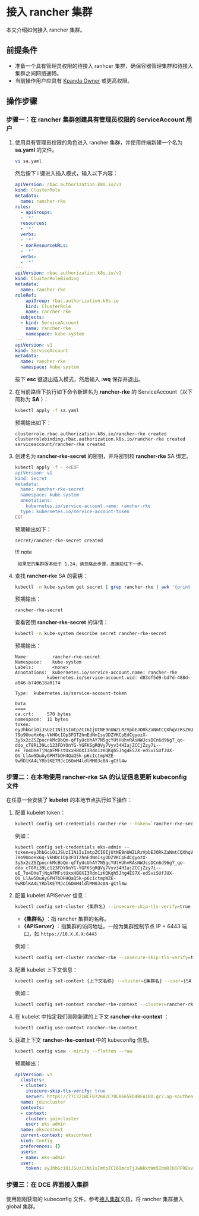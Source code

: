 # 接入 rancher 集群

本文介绍如何接入 rancher 集群。

## 前提条件

- 准备一个具有管理员权限的待接入 ranhcer 集群，确保容器管理集群和待接入集群之间网络通畅。
- 当前操作用户应具有 [Kpanda Owner](../permissions/permission-brief.md) 或更高权限。

## 操作步骤

### 步骤一：在 rancher 集群创建具有管理员权限的 ServiceAccount 用户

1. 使用具有管理员权限的角色进入 rancher 集群，并使用终端新建一个名为 __sa.yaml__ 的文件。

    ```bash
    vi sa.yaml
    ```

    然后按下 i 键进入插入模式，输入以下内容：

    ```yaml title="sa.yaml"
    apiVersion: rbac.authorization.k8s.io/v1
    kind: ClusterRole
    metadata:
      name: rancher-rke
    rules:
      - apiGroups:
      - '*'
      resources:
      - '*'
      verbs:
      - '*'
      - nonResourceURLs:
      - '*'
      verbs:
      - '*'
    ---
    apiVersion: rbac.authorization.k8s.io/v1
    kind: ClusterRoleBinding
    metadata:
      name: rancher-rke
    roleRef:
        apiGroup: rbac.authorization.k8s.io
        kind: ClusterRole
        name: rancher-rke
      subjects:
      - kind: ServiceAccount
        name: rancher-rke
        namespace: kube-system
    ---
    apiVersion: v1
    kind: ServiceAccount
    metadata:
      name: rancher-rke
      namespace: kube-system
    ```

    按下 __esc__ 键退出插入模式，然后输入 __:wq__ 保存并退出。

2. 在当前路径下执行如下命令新建名为 __rancher-rke__ 的 ServiceAccount（以下简称为 __SA__ ）：

    ```bash
    kubectl apply -f sa.yaml
    ```

    预期输出如下：

    ```console
    clusterrole.rbac.authorization.k8s.io/rancher-rke created
    clusterrolebinding.rbac.authorization.k8s.io/rancher-rke created
    serviceaccount/rancher-rke created
    ```

3. 创建名为 __rancher-rke-secret__ 的密钥，并将密钥和 __rancher-rke__ SA 绑定。

    ```bash
    kubectl apply -f - <<EOF
    apiVersion: v1
    kind: Secret
    metadata:
      name: rancher-rke-secret
      namespace: kube-system
      annotations:
        kubernetes.io/service-account.name: rancher-rke
      type: kubernetes.io/service-account-token
    EOF
    ```

    预期输出如下：

    ```bash
    secret/rancher-rke-secret created
    ```

    !!! note

        如果您的集群版本低于 1.24，请忽略此步骤，直接前往下一步。

4. 查找 __rancher-rke__ SA 的密钥：

    ```bash
    kubectl -n kube-system get secret | grep rancher-rke | awk '{print $1}'
    ```

    预期输出：

    ```bash
    rancher-rke-secret
    ```

    查看密钥 __rancher-rke-secret__ 的详情：

    ```bash
    kubectl -n kube-system describe secret rancher-rke-secret
    ```

    预期输出：

    ```console
    Name:         rancher-rke-secret
    Namespace:    kube-system
    Labels:       <none>
    Annotations:  kubernetes.io/service-account.name: rancher-rke
                kubernetes.io/service-account.uid: d83df5d9-bd7d-488d-a046-b740618a0174

    Type:  kubernetes.io/service-account-token

    Data
    ====
    ca.crt:     570 bytes
    namespace:  11 bytes
    token:      eyJhbGciOiJSUzI1NiIsImtpZCI6IjUtNE9nUWZLRzVpbEJORkZaNmtCQXhqVzRsZHU4MHhHcDBfb0VCaUo0V1kifQ.eyJpc3MiOiJrdWJlcm5ldGVzL3NlcnZpY2VhY2NvdW50Iiwia3ViZXJuZXRlcy5pby9zZXJ2aWNlYWNjb3VudC9uYW1lc3BhY2UiOiJrdWJlLXN5c3RlbSIsImt1YmVybmV0ZXMuaW8vc2VydmljZWFjY291bnQvc2VjcmV0Lm5hbWUiOiJyYW5jaGVyLXJrZS1zZWNyZXQiLCJrdWJlcm5ldGVzLmlvL3NlcnZpY2VhY2NvdW50L3NlcnZpY2UtYWNjb3VudC5uYW1lIjoicmFuY2hlci1ya2UiLCJrdWJlcm5ldGVzLmlvL3NlcnZpY2VhY2NvdW50L3NlcnZpY2UtYWNjb3VudC51aWQiOiJkODNkZjVkOS1iZDdkLTQ4OGQtYTA0Ni1iNzQwNjE4YTAxNzQiLCJzdWIiOiJzeXN0ZW06c2VydmljZWFjY291bnQ6a3ViZS1zeXN0ZW06cmFuY2hlci1ya2UifQ.VNsMtPEFOdDDeGt_8VHblcMRvjOwPXMM-79o9UooHx6q-VkHOcIOp3FOT2hnEdNnIsyODZVKCpEdCgyozX-3y5x2cZSZpocnkMcBbQm-qfTyUcUhAY7N5gcYUtHUhvRAsNWJcsDCn6d96gT_qo-ddo_cT8Ri39Lc123FDYOnYG-YGFKSgRQVy7Vyv34HIajZCCjZzy7i--eE_7o4DXeTjNqAFMFstUxxHBOXI3Rdn1zKQKqh5Jhg4ES7X-edSviSUfJUX-QV_LlAw5DuAyGPH7bDH4QaQ5k-p6cIctmpWZE-9wRDlKA4LYRblKE7MJcI6OmM4ldlMM0Jc8N-gCtl4w
    ```

### 步骤二：在本地使用 rancher-rke SA 的认证信息更新 kubeconfig 文件

在任意一台安装了 __kubelet__ 的本地节点执行如下操作：

1. 配置 kubelet token：

    ```bash
    kubectl config set-credentials rancher-rke --token=`rancher-rke-secret` 里面的 token 信息
    ```

    例如：

    ```
    kubectl config set-credentials eks-admin --token=eyJhbGciOiJSUzI1NiIsImtpZCI6IjUtNE9nUWZLRzVpbEJORkZaNmtCQXhqVzRsZHU4MHhHcDBfb0VCaUo0V1kifQ.eyJpc3MiOiJrdWJlcm5ldGVzL3NlcnZpY2VhY2NvdW50Iiwia3ViZXJuZXRlcy5pby9zZXJ2aWNlYWNjb3VudC9uYW1lc3BhY2UiOiJrdWJlLXN5c3RlbSIsImt1YmVybmV0ZXMuaW8vc2VydmljZWFjY291bnQvc2VjcmV0Lm5hbWUiOiJyYW5jaGVyLXJrZS1zZWNyZXQiLCJrdWJlcm5ldGVzLmlvL3NlcnZpY2VhY2NvdW50L3NlcnZpY2UtYWNjb3VudC5uYW1lIjoicmFuY2hlci1ya2UiLCJrdWJlcm5ldGVzLmlvL3NlcnZpY2VhY2NvdW50L3NlcnZpY2UtYWNjb3VudC51aWQiOiJkODNkZjVkOS1iZDdkLTQ4OGQtYTA0Ni1iNzQwNjE4YTAxNzQiLCJzdWIiOiJzeXN0ZW06c2VydmljZWFjY291bnQ6a3ViZS1zeXN0ZW06cmFuY2hlci1ya2UifQ.VNsMtPEFOdDDeGt_8VHblcMRvjOwPXMM-79o9UooHx6q-VkHOcIOp3FOT2hnEdNnIsyODZVKCpEdCgyozX-3y5x2cZSZpocnkMcBbQm-qfTyUcUhAY7N5gcYUtHUhvRAsNWJcsDCn6d96gT_qo-ddo_cT8Ri39Lc123FDYOnYG-YGFKSgRQVy7Vyv34HIajZCCjZzy7i--eE_7o4DXeTjNqAFMFstUxxHBOXI3Rdn1zKQKqh5Jhg4ES7X-edSviSUfJUX-QV_LlAw5DuAyGPH7bDH4QaQ5k-p6cIctmpWZE-9wRDlKA4LYRblKE7MJcI6OmM4ldlMM0Jc8N-gCtl4w
    ```

2. 配置 kubelet APIServer 信息：

    ```bash
    kubectl config set-cluster {集群名} --insecure-skip-tls-verify=true --server={APIServer}
    ```

    - __{集群名}__ ：指 rancher 集群的名称。
    - __{APIServer}__ ：指集群的访问地址，一般为集群控制节点 IP + 6443 端口，如 `https://10.X.X.X:6443`

    例如：

    ```bash
    kubectl config set-cluster rancher-rke --insecure-skip-tls-verify=true --server=https://10.X.X.X:6443
    ```

3.  配置 kubelet 上下文信息：

    ```bash
    kubectl config set-context {上下文名称} --cluster={集群名} --user={SA 用户名}
    ```

    例如：

    ```bash
    kubectl config set-context rancher-rke-context --cluster=rancher-rke --user=rancher-rke
    ```

4. 在 kubelet 中指定我们刚刚新建的上下文 __rancher-rke-context__ ：

    ```bash
    kubectl config use-context rancher-rke-context
    ```

5. 获取上下文 __rancher-rke-context__ 中的 kubeconfig 信息。

    ```bash
    kubectl config view --minify --flatten --raw
    ```

    预期输出：

    ```yaml
    apiVersion: v1
      clusters:
      - cluster:
        insecure-skip-tls-verify: true
        server: https://77C321BCF072682C70C8665ED4BFA10D.gr7.ap-southeast-1.eks.amazonaws.com
      name: joincluster
      contexts:
      - context:
        cluster: joincluster
        user: eks-admin
      name: ekscontext
      current-context: ekscontext
      kind: Config
      preferences: {}
      users:
      - name: eks-admin
      user:
        token: eyJhbGciOiJSUzI1NiIsImtpZCI6ImcxTjJwNkktWm5IbmRJU1RFRExvdWY1TGFWVUtGQ3VIejFtNlFQcUNFalEifQ.eyJpc3MiOiJrdWJlcm5ldGVzL3NlcnZpY2VhY2NvdW50Iiwia3ViZXJuZXRlcy5pby9zZXJ2aWNlYWNjb3VudC9uYW1lc3BhY2UiOiJrdWJlLXN5c3RlbSIsImt1YmVybmV0ZXMuaW8vc2VydmljZWFjY291bnQvc2V
    ```

### 步骤三：在 DCE 界面接入集群

使用刚刚获取的 kubeconfig 文件，参考[接入集群](./integrate-cluster.md)文档，将 rancher 集群接入 global 集群。
